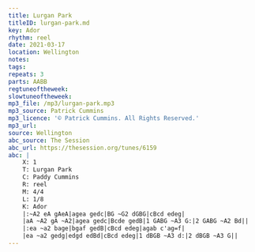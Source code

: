 ```yaml
---
title: Lurgan Park
titleID: lurgan-park.md
key: Ador
rhythm: reel
date: 2021-03-17
location: Wellington
notes:
tags:
repeats: 3
parts: AABB
regtuneoftheweek:
slowtuneoftheweek:
mp3_file: /mp3/lurgan-park.mp3
mp3_source: Patrick Cummins
mp3_licence: '© Patrick Cummins. All Rights Reserved.'
mp3_url:
source: Wellington
abc_source: The Session
abc_url: https://thesession.org/tunes/6159
abc: |
    X: 1
    T: Lurgan Park
    C: Paddy Cummins
    R: reel
    M: 4/4
    L: 1/8
    K: Ador
    |:~A2 eA gAeA|agea gedc|BG ~G2 dGBG|cBcd edeg|
    |aA ~A2 gA ~A2|agea gedc|Bcde gedB|1 GABG ~A3 G:|2 GABG ~A2 Bd||
    |:ea ~a2 bage|bgaf gedB|cBcd edeg|agab c'ag=f|
    |ea ~a2 gedg|edgd edBd|cBcd edeg|1 dBGB ~A3 d:|2 dBGB ~A3 G||
---
```

